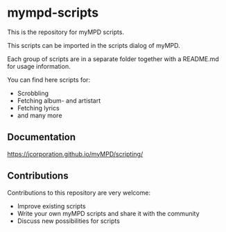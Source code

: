 # mympd-scripts

This is the repository for myMPD scripts.

This scripts can be imported in the scripts dialog of myMPD.

Each group of scripts are in a separate folder together with a README.md for usage information.

You can find here scripts for:

- Scrobbling
- Fetching album- and artistart
- Fetching lyrics
- and many more

## Documentation

https://jcorporation.github.io/myMPD/scripting/

## Contributions

Contributions to this repository are very welcome:

- Improve existing scripts
- Write your own myMPD scripts and share it with the community
- Discuss new possibilities for scripts

